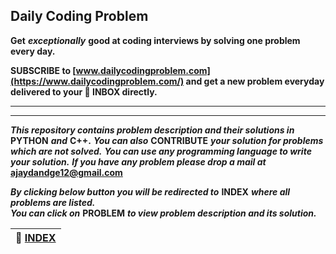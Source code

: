 ## Daily Coding Problem
**Get** ***exceptionally*** **good at coding interviews by solving one problem every day.**

**SUBSCRIBE to [www.dailycodingproblem.com](https://www.dailycodingproblem.com/) and get a new problem everyday delivered to your :envelope_with_arrow: INBOX directly.**

---------
---------
***This repository contains problem description and their solutions in*** **PYTHON** ***and*** **C++.**
***You can also*** **CONTRIBUTE** ***your solution for problems which are not solved.***
***You can use any programming language to write your solution.***
***If you have any problem please drop a mail at*** **ajaydandge12@gmail.com**

***By clicking below button you will be redirected to*** **INDEX** ***where all problems are listed.***  
***You can click on*** **PROBLEM** ***to view problem description and its solution.***

|**:file_folder: [INDEX](https://github.com/theInvincible/Daily-Coding-Problem/blob/master/Collection/INDEX.md)**|
|----------------------------------------------------------------------------------------------------------------|

